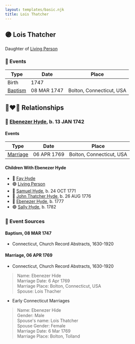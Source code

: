 ```yaml
---
layout: templates/basic.njk
title: Lois Thatcher
---
```

## 🟣 Lois Thatcher

Daughter of [Living Person](/people/1/12715265)

### 📆 Events

Type | Date | Place
------ | ------ | ------
Birth | 1747 |
[Baptism](#event-event-0) | 08 MAR 1747 | Bolton, Connecticut, USA

## 👩‍❤️‍👨 Relationships

### 🔵 [Ebenezer Hyde](/people/1/14535025), b. 13 JAN 1742

#### Events

Type | Date | Place
------ | ------ | ------
[Marriage](#event-family-0-event-0) | 06 APR 1769 | Bolton, Connecticut, USA
#### Children With Ebenezer Hyde
* 🔵 [Fay Hyde](/people/8/87942653)
* 🟣 [Living Person](/people/9/99413171)
* 🔵 [Samuel Hyde](/people/9/99101312), b. 24 OCT 1771
* 🔵 [John Thatcher Hyde](/people/3/3310224), b. 26 AUG 1776
* 🔵 [Ebenezer Hyde](/people/9/92367136), b. 1777
* 🟣 [Sally Hyde](/people/9/93954178), b. 1782
### 📰 Event Sources

#### <a id="event-event-0"></a> Baptism, 08 MAR 1747
* Connecticut, Church Record Abstracts, 1630-1920

#### <a id="event-family-0-event-0"></a> Marriage, 06 APR 1769
* Connecticut, Church Record Abstracts, 1630-1920
>   
  > Name: Ebenezer Hide  
  > Marriage Date: 6 Apr 1769  
  > Marriage Place: Bolton, Connecticut, USA  
  > Spouse: Lois Thacher
* Early Connecticut Marriages
>   
  > Name: Ebenezer Hide  
  > Gender: Male  
  > Spouse's name: Lois Thatcher  
  > Spouse Gender: Female  
  > Marriage Date: 6 Mar 1769  
  > Marriage Place: Bolton, Tolland
